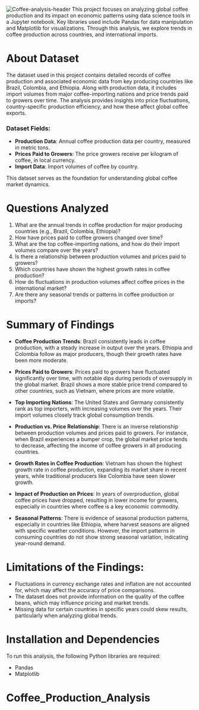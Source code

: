![Coffee-analysis-header](https://github.com/user-attachments/assets/89830dd2-6a7f-4bd6-96e5-ef1a8f6f6afb)
This project focuses on analyzing global coffee production and its impact on economic patterns using data science tools in a Jupyter notebook. Key libraries used include Pandas for data manipulation and Matplotlib for visualizations. Through this analysis, we explore trends in coffee production across countries, and international imports.

# About Dataset

The dataset used in this project contains detailed records of coffee production and associated economic data from key producing countries like Brazil, Colombia, and Ethiopia. Along with production data, it includes import volumes from major coffee-importing nations and price trends paid to growers over time. The analysis provides insights into price fluctuations, country-specific production efficiency, and how these affect global coffee exports.

### Dataset Fields:
- **Production Data**: Annual coffee production data per country, measured in metric tons.
- **Prices Paid to Growers**: The price growers receive per kilogram of coffee, in local currency.
- **Import Data**: Import volumes of coffee by country.

This dataset serves as the foundation for understanding global coffee market dynamics.

# Questions Analyzed

1. What are the annual trends in coffee production for major producing countries (e.g., Brazil, Colombia, Ethiopia)?
2. How have prices paid to coffee growers changed over time?
3. What are the top coffee-importing nations, and how do their import volumes compare over the years?
4. Is there a relationship between production volumes and prices paid to growers?
5. Which countries have shown the highest growth rates in coffee production?
6. How do fluctuations in production volumes affect coffee prices in the international market?
7. Are there any seasonal trends or patterns in coffee production or imports?

# Summary of Findings

- **Coffee Production Trends**: Brazil consistently leads in coffee production, with a steady increase in output over the years. Ethiopia and Colombia follow as major producers, though their growth rates have been more moderate.
  
- **Prices Paid to Growers**: Prices paid to growers have fluctuated significantly over time, with notable dips during periods of oversupply in the global market. Brazil shows a more stable price trend compared to other countries, such as Vietnam, where prices are more volatile.

- **Top Importing Nations**: The United States and Germany consistently rank as top importers, with increasing volumes over the years. Their import volumes closely track global consumption trends.

- **Production vs. Price Relationship**: There is an inverse relationship between production volumes and prices paid to growers. For instance, when Brazil experiences a bumper crop, the global market price tends to decrease, affecting the income of coffee growers in all producing countries.

- **Growth Rates in Coffee Production**: Vietnam has shown the highest growth rate in coffee production, expanding its market share in recent years, while traditional producers like Colombia have seen slower growth.

- **Impact of Production on Prices**: In years of overproduction, global coffee prices have dropped, resulting in lower income for growers, especially in countries where coffee is a key economic commodity.

- **Seasonal Patterns**: There is evidence of seasonal production patterns, especially in countries like Ethiopia, where harvest seasons are aligned with specific weather conditions. However, the import patterns in consuming countries do not show strong seasonal variation, indicating year-round demand.


# Limitations of the Findings:
- Fluctuations in currency exchange rates and inflation are not accounted for, which may affect the accuracy of price comparisons.
- The dataset does not provide information on the quality of the coffee beans, which may influence pricing and market trends.
- Missing data for certain countries in specific years could skew results, particularly when analyzing global trends.

# Installation and Dependencies
To run this analysis, the following Python libraries are required:
- Pandas
- Matplotlib
# Coffee_Production_Analysis
